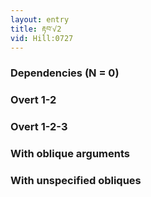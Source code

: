 ```yaml
---
layout: entry
title: རྟབ་√2
vid: Hill:0727
---
```

### Dependencies (N = 0)


### Overt 1-2


### Overt 1-2-3


### With oblique arguments


### With unspecified obliques
